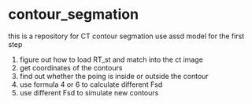 # contour_segmation
this is a repository for CT contour segmation use assd model for the first step

1. figure out how to load RT_st and match into the ct image
2. get coordinates of the contours
3. find out whether the poing is inside or outside the contour
4. use formula 4 or 6 to calculate different Fsd
5. use different Fsd to simulate new contours
